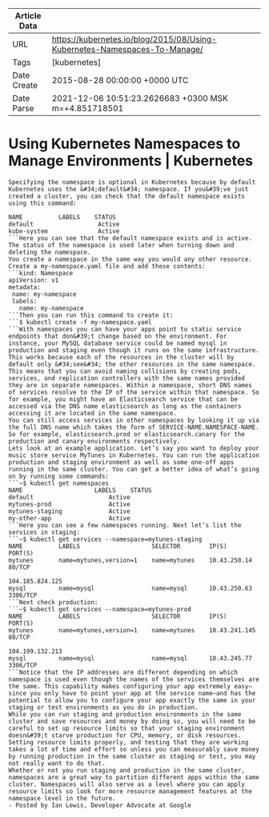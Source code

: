 |             Article Data             ||
| ----------------- | ----------------- |
| URL               | https://kubernetes.io/blog/2015/08/Using-Kubernetes-Namespaces-To-Manage/        |
| Tags              | [kubernetes]       |
| Date Create       | 2015-08-28 00:00:00 &#43;0000 UTC |
| Date Parse        | 2021-12-06 10:51:23.2626683 &#43;0300 MSK m=&#43;4.851718501  |

#  Using Kubernetes Namespaces to Manage Environments  | Kubernetes

	
	
	
	
	Specifying the namespace is optional in Kubernetes because by default Kubernetes uses the &#34;default&#34; namespace. If you&#39;ve just created a cluster, you can check that the default namespace exists using this command:
```$ kubectl get namespaces
NAME          LABELS    STATUS
default                  Active
kube-system              Active
```Here you can see that the default namespace exists and is active. The status of the namespace is used later when turning down and deleting the namespace.
You create a namespace in the same way you would any other resource. Create a my-namespace.yaml file and add these contents:
```kind: Namespace  
apiVersion: v1  
metadata:  
 name: my-namespace  
 labels:  
   name: my-namespace  
```Then you can run this command to create it:
```$ kubectl create -f my-namespace.yaml
```With namespaces you can have your apps point to static service endpoints that don&#39;t change based on the environment. For instance, your MySQL database service could be named mysql in production and staging even though it runs on the same infrastructure.
This works because each of the resources in the cluster will by default only &#34;see&#34; the other resources in the same namespace. This means that you can avoid naming collisions by creating pods, services, and replication controllers with the same names provided they are in separate namespaces. Within a namespace, short DNS names of services resolve to the IP of the service within that namespace. So for example, you might have an Elasticsearch service that can be accessed via the DNS name elasticsearch as long as the containers accessing it are located in the same namespace.
You can still access services in other namespaces by looking it up via the full DNS name which takes the form of SERVICE-NAME.NAMESPACE-NAME. So for example, elasticsearch.prod or elasticsearch.canary for the production and canary environments respectively.
Lets look at an example application. Let’s say you want to deploy your music store service MyTunes in Kubernetes. You can run the application production and staging environment as well as some one-off apps running in the same cluster. You can get a better idea of what’s going on by running some commands:
```~$ kubectl get namespaces  
NAME                    LABELS    STATUS  
default                     Active  
mytunes-prod                Active  
mytunes-staging             Active  
my-other-app                Active  
```Here you can see a few namespaces running. Next let’s list the services in staging:
```~$ kubectl get services --namespace=mytunes-staging
NAME          LABELS                    SELECTOR        IP(S)             PORT(S)  
mytunes       name=mytunes,version=1    name=mytunes    10.43.250.14      80/TCP  
                                                        104.185.824.125     
mysql         name=mysql                name=mysql      10.43.250.63      3306/TCP  
```Next check production:
```~$ kubectl get services --namespace=mytunes-prod  
NAME          LABELS                    SELECTOR        IP(S)             PORT(S)  
mytunes       name=mytunes,version=1    name=mytunes    10.43.241.145     80/TCP  
                                                        104.199.132.213     
mysql         name=mysql                name=mysql      10.43.245.77      3306/TCP  
```Notice that the IP addresses are different depending on which namespace is used even though the names of the services themselves are the same. This capability makes configuring your app extremely easy—since you only have to point your app at the service name—and has the potential to allow you to configure your app exactly the same in your staging or test environments as you do in production.
While you can run staging and production environments in the same cluster and save resources and money by doing so, you will need to be careful to set up resource limits so that your staging environment doesn&#39;t starve production for CPU, memory, or disk resources. Setting resource limits properly, and testing that they are working takes a lot of time and effort so unless you can measurably save money by running production in the same cluster as staging or test, you may not really want to do that.
Whether or not you run staging and production in the same cluster, namespaces are a great way to partition different apps within the same cluster. Namespaces will also serve as a level where you can apply resource limits so look for more resource management features at the namespace level in the future.
- Posted by Ian Lewis, Developer Advocate at Google


	

	


